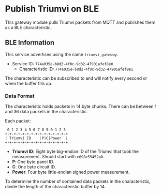 Publish Triumvi on BLE
======================

This gateway module pulls Triumvi packets from MQTT and publishes
them as a BLE characteristic.

BLE Information
---------------

This service advertises using the name `triumvi_gateway`.

- Service ID: `774a035e-b8d2-4f0c-9d32-47901afef8e0`
  - Characteristic ID: `774a035e-b8d2-4f0c-9d32-47901afef8e1`

The characteristic can be subscribed to and will notify every second or
when the buffer fills up.

### Data Format

The characteristic holds packets in 14 byte chunks. There can be between
1 and 36 data packets in the characteristic.

Each packet:

```
 0 1 2 3 4 5 6 7 8 9 0 1 2 3
+-+-+-+-+-+-+-+-+-+-+-+-+-+-+
| Triumvi ID    |P|C|Power  |
+-+-+-+-+-+-+-+-+-+-+-+-+-+-+
```

- **Triumvi ID**: Eight byte big-endian ID of the Triumvi that took the measurement.
Should start with `c098e55452a0`.
- **P**: One byte panel ID.
- **C**: One byte circuit ID.
- **Power**: Four byte little-endian signed power measurement.

To determine the number of contained data packets in the characteristic,
divide the length of the characteristic buffer by 14.

